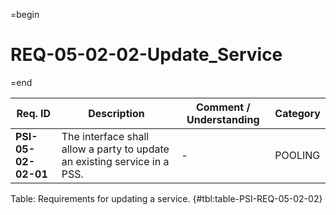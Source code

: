 =begin

# REQ-05-02-02-Update_Service

=end

| Req. ID | Description | Comment / Understanding | Category |
| ------- | ----------- | ----------------------- | -------- |
| __PSI-05-02-02-01__ | The interface shall allow a party to update an existing service in a PSS. | - | POOLING |

Table: Requirements for updating a service. {#tbl:table-PSI-REQ-05-02-02}
